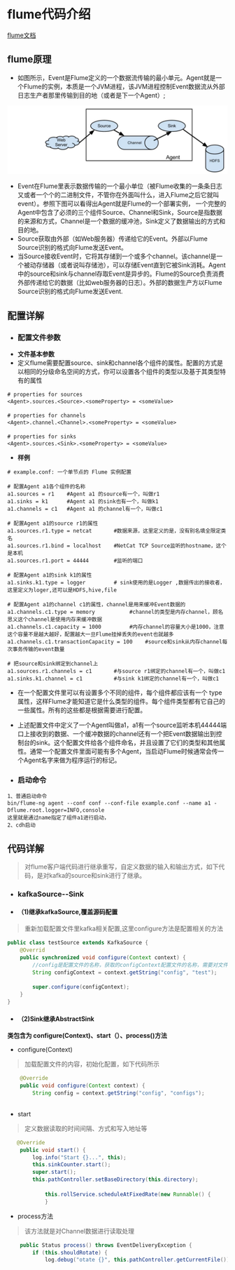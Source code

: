 # **flume代码介绍**
[flume文档](https://flume.liyifeng.org/ "flume文档")
## **flume原理**
- 如图所示，Event是Flume定义的一个数据流传输的最小单元。Agent就是一个Flume的实例，本质是一个JVM进程，该JVM进程控制Event数据流从外部日志生产者那里传输到目的地（或者是下一个Agent）;

![flume流程图](./flume-process.jpg "flume流程图")
- Event在Flume里表示数据传输的一个最小单位（被Flume收集的一条条日志又或者一个个的二进制文件，不管你在外面叫什么，进入Flume之后它就叫event）。参照下图可以看得出Agent就是Flume的一个部署实例， 一个完整的Agent中包含了必须的三个组件Source、Channel和Sink，Source是指数据的来源和方式，Channel是一个数据的缓冲池，Sink定义了数据输出的方式和目的地。
- Source获取由外部（如Web服务器）传递给它的Event。外部以Flume Source识别的格式向Flume发送Event。
- 当Source接收Event时，它将其存储到一个或多个channel。该channel是一个被动存储器（或者说叫存储池），可以存储Event直到它被Sink消耗。Agent中的source和sink与channel存取Event是异步的。Flume的Source负责消费外部传递给它的数据（比如web服务器的日志）。外部的数据生产方以Flume Source识别的格式向Flume发送Event.

## **配置详解**
- ### 配置文件参数
- **文件基本参数**
- 定义flume需要配置source、sink和channel各个组件的属性。配置的方式是以相同的分级命名空间的方式，你可以设置各个组件的类型以及基于其类型特有的属性

```
# properties for sources
<Agent>.sources.<Source>.<someProperty> = <someValue>

# properties for channels
<Agent>.channel.<Channel>.<someProperty> = <someValue>

# properties for sinks
<Agent>.sources.<Sink>.<someProperty> = <someValue>
```
- **样例**

```
# example.conf: 一个单节点的 Flume 实例配置

# 配置Agent a1各个组件的名称
a1.sources = r1    #Agent a1 的source有一个，叫做r1
a1.sinks = k1      #Agent a1 的sink也有一个，叫做k1
a1.channels = c1   #Agent a1 的channel有一个，叫做c1

# 配置Agent a1的source r1的属性
a1.sources.r1.type = netcat       #数据来源，这里定义的是，没有别名填全限定类名
a1.sources.r1.bind = localhost    #NetCat TCP Source监听的hostname，这个是本机
a1.sources.r1.port = 44444        #监听的端口

# 配置Agent a1的sink k1的属性
a1.sinks.k1.type = logger         # sink使用的是Logger ,数据传出的接收者，这里定义为loger,还可以是HDFS,hive,file

# 配置Agent a1的channel c1的属性，channel是用来缓冲Event数据的
a1.channels.c1.type = memory           #channel的类型是内存channel，顾名思义这个channel是使用内存来缓冲数据
a1.channels.c1.capacity = 1000         #内存channel的容量大小是1000，注意这个容量不是越大越好，配置越大一旦Flume挂掉丢失的event也就越多
a1.channels.c1.transactionCapacity = 100    #source和sink从内存channel每次事务传输的event数量

# 把source和sink绑定到channel上
a1.sources.r1.channels = c1       #与source r1绑定的channel有一个，叫做c1
a1.sinks.k1.channel = c1          #与sink k1绑定的channel有一个，叫做c1
```
- 在一个配置文件里可以有设置多个不同的组件，每个组件都应该有一个 type 属性，这样Flume才能知道它是什么类型的组件。每个组件类型都有它自己的一些属性。所有的这些都是根据需要进行配置。
- 上述配置文件中定义了一个Agent叫做a1，a1有一个source监听本机44444端口上接收到的数据、一个缓冲数据的channel还有一个把Event数据输出到控制台的sink。这个配置文件给各个组件命名，并且设置了它们的类型和其他属性。通常一个配置文件里面可能有多个Agent，当启动Flume时候通常会传一个Agent名字来做为程序运行的标记。

- ### 启动命令

```
1、普通启动命令
bin/flume-ng agent --conf conf --conf-file example.conf --name a1 -Dflume.root.logger=INFO,console 
这里就是通过name指定了组件a1进行启动，
2、cdh启动

```


## **代码详解**
> 对flume客户端代码进行继承重写，自定义数据的输入和输出方式，如下代码，是对kafka的source和sink进行了继承。
- ### kafkaSource--Sink
- #### （1)继承kafkaSource,覆盖源码配置

>重新加载配置文件里kafka相关配置,这里configure方法是配置相关的方法

```java
public class testSource extends KafkaSource {
    @Overrid
    public synchronized void configure(Context context) {
	    //config是配置文件的名称，获取的configContext配置文件的名称，需要对文件进行读取获取内容
        String configContext = context.getString("config", "test");
        
        super.configure(configContext);
    }
}

```

- #### （2)Sink继承AbstractSink

**类包含为 configure(Context)、start（）、process()方法**
- configure(Context)
> 加载配置文件的内容，初始化配置，如下代码所示

```java
    @Override
    public void configure(Context context) {
        String config = context.getString("config", "configs");
        
```
- start
> 定义数据读取的时间间隔、方式和写入地址等

```java
   @Override
    public void start() {
        log.info("Start {}...", this);
        this.sinkCounter.start();
        super.start();
        this.pathController.setBaseDirectory(this.directory);
       
            this.rollService.scheduleAtFixedRate(new Runnable() {
			}
```

- process方法
> 该方法就是对Channel数据进行读取处理

```java
    public Status process() throws EventDeliveryException {
        if (this.shouldRotate) {
            log.debug("otate {}", this.pathController.getCurrentFile());
           
```









